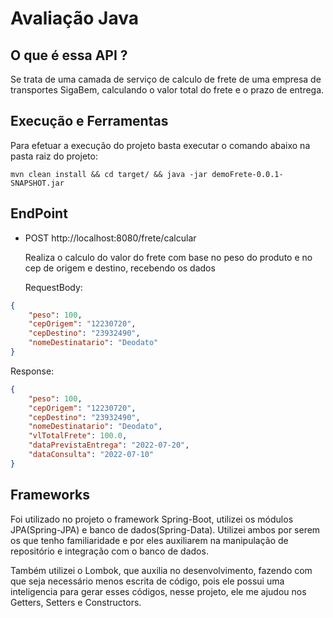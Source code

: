 # Avaliação Java

## O que é essa API ?
Se trata de uma camada de serviço de calculo de frete de uma empresa de transportes SigaBem,
calculando o valor total do frete e o prazo de entrega.

## Execução e Ferramentas
Para efetuar a execução do projeto basta executar o comando abaixo na pasta raiz do projeto:

    mvn clean install && cd target/ && java -jar demoFrete-0.0.1-SNAPSHOT.jar


## EndPoint
* POST http://localhost:8080/frete/calcular

  Realiza o calculo do valor do frete com base no peso do produto e no cep de origem e destino, recebendo os dados

  RequestBody:
```json
{
    "peso": 100,
    "cepOrigem": "12230720",
    "cepDestino": "23932490",
    "nomeDestinatario": "Deodato"
}
```

Response:
```json
{
    "peso": 100,
    "cepOrigem": "12230720",
    "cepDestino": "23932490",
    "nomeDestinatario": "Deodato",
    "vlTotalFrete": 100.0,
    "dataPrevistaEntrega": "2022-07-20",
    "dataConsulta": "2022-07-10"
}
```

## Frameworks

Foi utilizado no projeto o framework Spring-Boot, utilizei os módulos JPA(Spring-JPA) e banco de dados(Spring-Data). Utilizei ambos por serem os que tenho familiaridade e por eles auxiliarem na manipulação de repositório e integração com o banco de dados.

Também utilizei o Lombok, que auxilia no desenvolvimento, fazendo com que seja necessário menos escrita de código, pois ele possui uma inteligencia para gerar esses códigos, nesse projeto, ele me ajudou nos Getters, Setters e Constructors.